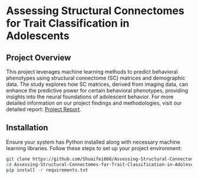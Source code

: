 # Assessing Structural Connectomes for Trait Classification in Adolescents

## Project Overview

This project leverages machine learning methods to predict behavioral phenotypes using structural connectome (SC) matrices and demographic data. The study explores how SC matrices, derived from imaging data, can enhance the predictive power for certain behavioral phenotypes, providing insights into the neural foundations of adolescent behavior. For more detailed information on our project findings and methodologies, visit our detailed report: [Project Report](https://sites.google.com/view/stor565-teamabcd/report).

## Installation

Ensure your system has Python installed along with necessary machine learning libraries. Follow these steps to set up your project environment:

```bash
git clone https://github.com/Shuaifei666/Assessing-Structural-Connectomes-for-Trait-Classification-in-Adolescents.git
cd Assessing-Structural-Connectomes-for-Trait-Classification-in-Adolescents
pip install -r requirements.txt

